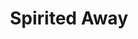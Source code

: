 ---
title: "Spirited Away"

year: 2001

director: "Hayao Miyazaki"

summary: "A young girl ends up in a spa for spirits and must work to find her way home"

comment: "I have never heard of anyone who disliked this movie."

video: "https://media.giphy.com/media/v1.Y2lkPTc5MGI3NjExaG5rZ3c3c3h6Y2pja3Z1NTQxYzJldDNnM3g2MHgxeXFlN3BtOW5xcyZlcD12MV9pbnRlcm5hbF9naWZfYnlfaWQmY3Q9Zw/ylpMP58IO1arS/giphy.mp4"

image: "https://media.giphy.com/media/ylpMP58IO1arS/giphy.gif"

imdb: "https://www.imdb.com/title/tt0245429/"

quotes:
  - "There must be some mistake! None of these pigs are my parents!"
---